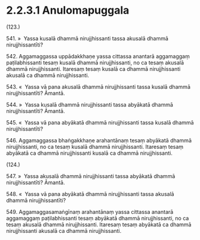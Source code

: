# 2.2.3.1 Anulomapuggala

(123.)

541\. »  Yassa kusalā dhammā nirujjhissanti tassa akusalā dhammā nirujjhissantīti?

542\. Aggamaggassa uppādakkhaṇe yassa cittassa anantarā aggamaggaṃ paṭilabhissanti tesaṃ kusalā dhammā nirujjhissanti, no ca tesaṃ akusalā dhammā nirujjhissanti. Itaresaṃ tesaṃ kusalā ca dhammā nirujjhissanti akusalā ca dhammā nirujjhissanti.

543\. «  Yassa vā pana akusalā dhammā nirujjhissanti tassa kusalā dhammā nirujjhissantīti? Āmantā.

544\. »  Yassa kusalā dhammā nirujjhissanti tassa abyākatā dhammā nirujjhissantīti? Āmantā.

545\. «  Yassa vā pana abyākatā dhammā nirujjhissanti tassa kusalā dhammā nirujjhissantīti?

546\. Aggamaggassa bhaṅgakkhaṇe arahantānaṃ tesaṃ abyākatā dhammā nirujjhissanti, no ca tesaṃ kusalā dhammā nirujjhissanti. Itaresaṃ tesaṃ abyākatā ca dhammā nirujjhissanti kusalā ca dhammā nirujjhissanti.

(124.)

547\. »  Yassa akusalā dhammā nirujjhissanti tassa abyākatā dhammā nirujjhissantīti? Āmantā.

548\. «  Yassa vā pana abyākatā dhammā nirujjhissanti tassa akusalā dhammā nirujjhissantīti?

549\. Aggamaggasamaṅgīnaṃ arahantānaṃ yassa cittassa anantarā aggamaggaṃ paṭilabhissanti tesaṃ abyākatā dhammā nirujjhissanti, no ca tesaṃ akusalā dhammā nirujjhissanti. Itaresaṃ tesaṃ abyākatā ca dhammā nirujjhissanti akusalā ca dhammā nirujjhissanti.
